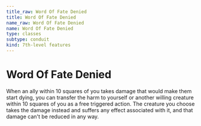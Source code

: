 ```yaml
---
title_raw: Word Of Fate Denied
title: Word Of Fate Denied
name_raw: Word Of Fate Denied
name: Word Of Fate Denied
type: classes
subtype: conduit
kind: 7th-level features
---
```


# Word Of Fate Denied

When an ally within 10 squares of you takes damage that would make them start dying, you can transfer the harm to yourself or another willing creature within 10 squares of you as a free triggered action. The creature you choose takes the damage instead and suffers any effect associated with it, and that damage can't be reduced in any way.
